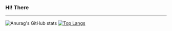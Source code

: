 ```javascript

```
### HI! There
***
![Anurag's GitHub stats](https://github-readme-stats.vercel.app/api/?username=marcelgbecheanu&show_icons=true&title_color=fff&icon_color=fff&text_color=9f9f9f&bg_color=151515&count_private=true)
[![Top Langs](https://github-readme-stats.vercel.app/api/top-langs/?username=marcelgbecheanu&layout=compact&show_icons=true&title_color=fff&icon_color=fff&text_color=9f9f9f&bg_color=151515&count_private=true)](https://github.com/anuraghazra/github-readme-stats)

